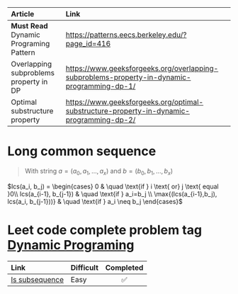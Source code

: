 |Article| Link|
|:--|:--|
|**Must Read** Dynamic Programing Pattern|https://patterns.eecs.berkeley.edu/?page_id=416|
|Overlapping subproblems property in DP|https://www.geeksforgeeks.org/overlapping-subproblems-property-in-dynamic-programming-dp-1/|
|Optimal substructure property|https://www.geeksforgeeks.org/optimal-substructure-property-in-dynamic-programming-dp-2/|


# Long common sequence
> With string $a = (a_0,a_1, \ldots, a_x)$ and $b= (b_0,b_1, \ldots, b_x)$

$lcs(a_i, b_j) =  
  \begin{cases}
 0 & \quad  \text{if } i \text{ or} j \text{ equal }0\\
  lcs(a_{i-1}, b_{j-1}) & \quad \text{if } a_i=b_j \\
  \max{(lcs(a_{i-1},b_j), lcs(a_i, b_{j-1}))} & \quad \text{if } a_i \neq b_j
  \end{cases}$

# Leet code complete problem tag [Dynamic Programing](https://leetcode.com/problemset/all/?page=2&topicSlugs=dynamic-programming)

|Link|Difficult| Completed|
|:---|:---|:---:|
|[Is subsequence](https://leetcode.com/problems/is-subsequence/)|Easy|:white_check_mark:|
<!--stackedit_data:
eyJoaXN0b3J5IjpbLTEwMzkwODY0MjUsLTIwOTk0MzIyOCwtMT
Q3NDgyNTc2LDEzMjAzMzQ0MDYsMTQzMTAyNTc1M119
-->